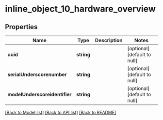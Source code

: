# inline_object_10_hardware_overview

## Properties
Name | Type | Description | Notes
------------ | ------------- | ------------- | -------------
**uuid** | **string** |  | [optional] [default to null]
**serialUnderscorenumber** | **string** |  | [optional] [default to null]
**modelUnderscoreidentifier** | **string** |  | [optional] [default to null]

[[Back to Model list]](../README.md#documentation-for-models) [[Back to API list]](../README.md#documentation-for-api-endpoints) [[Back to README]](../README.md)


